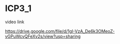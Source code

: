# ICP3_1

video link

https://drive.google.com/file/d/1gI-VzA_De6k3OMeoZ-vGPuWcvQFeXv2s/view?usp=sharing
